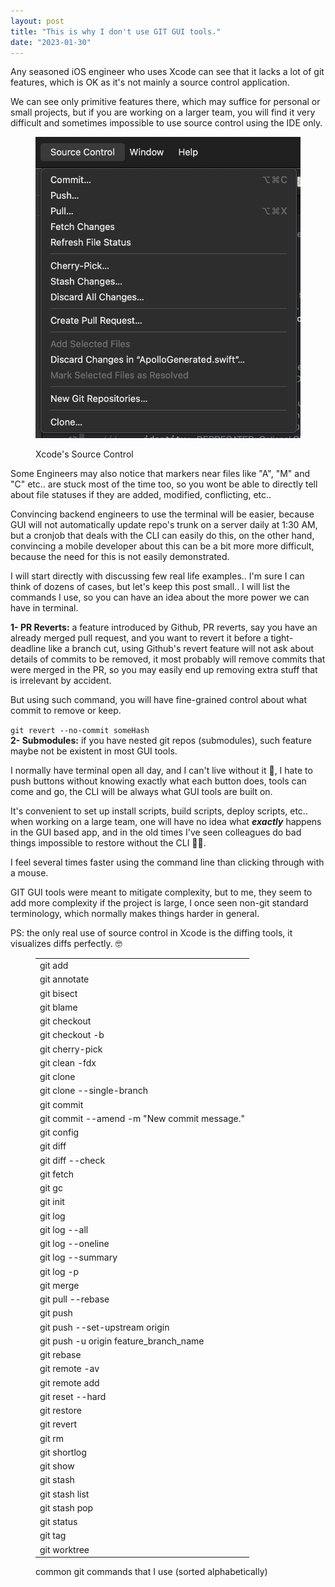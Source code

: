 ```yaml
---
layout: post
title: "This is why I don't use GIT GUI tools."
date: "2023-01-30"
---
```


Any seasoned iOS engineer who uses Xcode can see that it lacks a lot of git features, which is OK as it's not mainly a source control application.  
  
We can see only primitive features there, which may suffice for personal or small projects, but if you are working on a larger team, you will find it very difficult and sometimes impossible to use source control using the IDE only.

<figure>

![](images/image-3.png)

<figcaption>

Xcode's Source Control

</figcaption>

</figure>

  
Some Engineers may also notice that markers near files like "A", "M" and "C" etc.. are stuck most of the time too, so you wont be able to directly tell about file statuses if they are added, modified, conflicting, etc..  
  
Convincing backend engineers to use the terminal will be easier, because GUI will not automatically update repo's trunk on a server daily at 1:30 AM, but a cronjob that deals with the CLI can easily do this, on the other hand, convincing a mobile developer about this can be a bit more more difficult, because the need for this is not easily demonstrated.  
  
I will start directly with discussing few real life examples.. I'm sure I can think of dozens of cases, but let's keep this post small.. I will list the commands I use, so you can have an idea about the more power we can have in terminal.  
  
**1- PR Reverts:** a feature introduced by Github, PR reverts, say you have an already merged pull request, and you want to revert it before a tight-deadline like a branch cut, using Github's revert feature will not ask about details of commits to be removed, it most probably will remove commits that were merged in the PR, so you may easily end up removing extra stuff that is irrelevant by accident.  
  
But using such command, you will have fine-grained control about what commit to remove or keep.  
  
`git revert --no-commit someHash   `  
**2- Submodules:** if you have nested git repos (submodules), such feature maybe not be existent in most GUI tools.  
  
I normally have terminal open all day, and I can't live without it 🧐, I hate to push buttons without knowing exactly what each button does, tools can come and go, the CLI will be always what GUI tools are built on.  
  
It's convenient to set up install scripts, build scripts, deploy scripts, etc.. when working on a large team, one will have no idea what **_exactly_** happens in the GUI based app, and in the old times I've seen colleagues do bad things impossible to restore without the CLI 🤦🏻.  
  
I feel several times faster using the command line than clicking through with a mouse.  
  
GIT GUI tools were meant to mitigate complexity, but to me, they seem to add more complexity if the project is large, I once seen non-git standard terminology, which normally makes things harder in general.  
  
PS: the only real use of source control in Xcode is the diffing tools, it visualizes diffs perfectly. 🤓

<figure>

<table><tbody><tr><td>git add</td></tr><tr><td>git annotate</td></tr><tr><td>git bisect</td></tr><tr><td>git blame</td></tr><tr><td>git checkout</td></tr><tr><td>git checkout -b</td></tr><tr><td>git cherry-pick</td></tr><tr><td>git clean -fdx</td></tr><tr><td>git clone</td></tr><tr><td>git clone --single-branch</td></tr><tr><td>git commit</td></tr><tr><td>git commit --amend -m "New commit message."</td></tr><tr><td>git config</td></tr><tr><td>git diff</td></tr><tr><td>git diff --check</td></tr><tr><td>git fetch</td></tr><tr><td>git gc</td></tr><tr><td>git init</td></tr><tr><td>git log</td></tr><tr><td>git log --all</td></tr><tr><td>git log --oneline</td></tr><tr><td>git log --summary</td></tr><tr><td>git log -p</td></tr><tr><td>git merge</td></tr><tr><td>git pull --rebase</td></tr><tr><td>git push</td></tr><tr><td>git push --set-upstream origin</td></tr><tr><td>git push -u origin feature_branch_name</td></tr><tr><td>git rebase</td></tr><tr><td>git remote -av</td></tr><tr><td>git remote add</td></tr><tr><td>git reset --hard</td></tr><tr><td>git restore</td></tr><tr><td>git revert</td></tr><tr><td>git rm</td></tr><tr><td>git shortlog</td></tr><tr><td>git show</td></tr><tr><td>git stash</td></tr><tr><td>git stash list</td></tr><tr><td>git stash pop</td></tr><tr><td>git status</td></tr><tr><td>git tag</td></tr><tr><td>git worktree</td></tr></tbody></table>

<figcaption>

common git commands that I use (sorted alphabetically)

</figcaption>



</figure>
